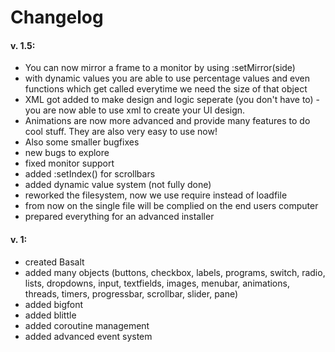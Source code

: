 # Changelog

#### v. 1.5:
- You can now mirror a frame to a monitor by using :setMirror(side)
- with dynamic values you are able to use percentage values and even functions which get called everytime we need the size of that object
- XML got added to make design and logic seperate (you don't have to) - you are now able to use xml to create your UI design.
- Animations are now more advanced and provide many features to do cool stuff. They are also very easy to use now!
- Also some smaller bugfixes
- new bugs to explore
- fixed monitor support
- added :setIndex() for scrollbars
- added dynamic value system (not fully done)
- reworked the filesystem, now we use require instead of loadfile
- from now on the single file will be complied on the end users computer
- prepared everything for an advanced installer

#### v. 1:
- created Basalt
- added many objects (buttons, checkbox, labels, programs, switch, radio, lists, dropdowns, input, textfields, images, menubar, animations, threads, timers, progressbar, scrollbar, slider, pane)
- added bigfont
- added blittle
- added coroutine management
- added advanced event system
